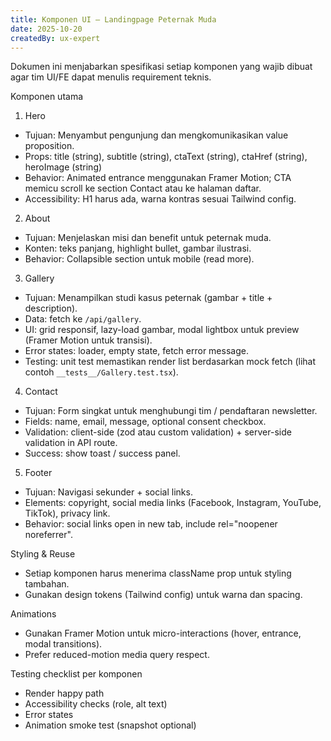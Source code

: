 ```yaml
---
title: Komponen UI — Landingpage Peternak Muda
date: 2025-10-20
createdBy: ux-expert
---
```


Dokumen ini menjabarkan spesifikasi setiap komponen yang wajib dibuat agar tim UI/FE dapat menulis requirement teknis.

Komponen utama

1) Hero
- Tujuan: Menyambut pengunjung dan mengkomunikasikan value proposition.
- Props: title (string), subtitle (string), ctaText (string), ctaHref (string), heroImage (string)
- Behavior: Animated entrance menggunakan Framer Motion; CTA memicu scroll ke section Contact atau ke halaman daftar.
- Accessibility: H1 harus ada, warna kontras sesuai Tailwind config.

2) About
- Tujuan: Menjelaskan misi dan benefit untuk peternak muda.
- Konten: teks panjang, highlight bullet, gambar ilustrasi.
- Behavior: Collapsible section untuk mobile (read more).

3) Gallery
- Tujuan: Menampilkan studi kasus peternak (gambar + title + description).
- Data: fetch ke `/api/gallery`.
- UI: grid responsif, lazy-load gambar, modal lightbox untuk preview (Framer Motion untuk transisi).
- Error states: loader, empty state, fetch error message.
- Testing: unit test memastikan render list berdasarkan mock fetch (lihat contoh `__tests__/Gallery.test.tsx`).

4) Contact
- Tujuan: Form singkat untuk menghubungi tim / pendaftaran newsletter.
- Fields: name, email, message, optional consent checkbox.
- Validation: client-side (zod atau custom validation) + server-side validation in API route.
- Success: show toast / success panel.

5) Footer
- Tujuan: Navigasi sekunder + social links.
- Elements: copyright, social media links (Facebook, Instagram, YouTube, TikTok), privacy link.
- Behavior: social links open in new tab, include rel="noopener noreferrer".

Styling & Reuse
- Setiap komponen harus menerima className prop untuk styling tambahan.
- Gunakan design tokens (Tailwind config) untuk warna dan spacing.

Animations
- Gunakan Framer Motion untuk micro-interactions (hover, entrance, modal transitions).
- Prefer reduced-motion media query respect.

Testing checklist per komponen
- Render happy path
- Accessibility checks (role, alt text)
- Error states
- Animation smoke test (snapshot optional)
